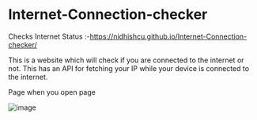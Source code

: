 # Internet-Connection-checker
Checks Internet Status :-https://nidhishcu.github.io/Internet-Connection-checker/

This is a website which will check if you are connected to the internet or not.
This has an API for fetching your IP while your device is connected to the internet.

Page when you open page

![image](https://github.com/DrNKGupta/Internet-Connection-checker/assets/98959174/c10116a3-2fa3-43b4-8459-bbc59cffa55f)

 
